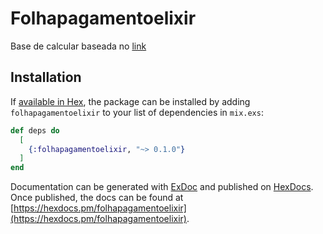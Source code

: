 # Folhapagamentoelixir

Base de calcular baseada no [link](https://www.jornalcontabil.com.br/folha-de-pagamento-entenda-como-fazer-o-calculo/)

## Installation

If [available in Hex](https://hex.pm/docs/publish), the package can be installed
by adding `folhapagamentoelixir` to your list of dependencies in `mix.exs`:

```elixir
def deps do
  [
    {:folhapagamentoelixir, "~> 0.1.0"}
  ]
end
```

Documentation can be generated with [ExDoc](https://github.com/elixir-lang/ex_doc)
and published on [HexDocs](https://hexdocs.pm). Once published, the docs can
be found at [https://hexdocs.pm/folhapagamentoelixir](https://hexdocs.pm/folhapagamentoelixir).

